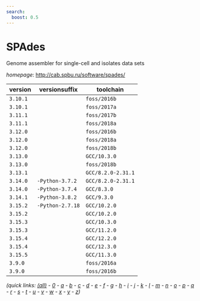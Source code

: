 ```yaml
---
search:
  boost: 0.5
---
```

# SPAdes

Genome assembler for single-cell and isolates data sets

*homepage*: <http://cab.spbu.ru/software/spades/>

version | versionsuffix | toolchain
--------|---------------|----------
``3.10.1`` |  | ``foss/2016b``
``3.10.1`` |  | ``foss/2017a``
``3.11.1`` |  | ``foss/2017b``
``3.11.1`` |  | ``foss/2018a``
``3.12.0`` |  | ``foss/2016b``
``3.12.0`` |  | ``foss/2018a``
``3.12.0`` |  | ``foss/2018b``
``3.13.0`` |  | ``GCC/10.3.0``
``3.13.0`` |  | ``foss/2018b``
``3.13.1`` |  | ``GCC/8.2.0-2.31.1``
``3.14.0`` | ``-Python-3.7.2`` | ``GCC/8.2.0-2.31.1``
``3.14.0`` | ``-Python-3.7.4`` | ``GCC/8.3.0``
``3.14.1`` | ``-Python-3.8.2`` | ``GCC/9.3.0``
``3.15.2`` | ``-Python-2.7.18`` | ``GCC/10.2.0``
``3.15.2`` |  | ``GCC/10.2.0``
``3.15.3`` |  | ``GCC/10.3.0``
``3.15.3`` |  | ``GCC/11.2.0``
``3.15.4`` |  | ``GCC/12.2.0``
``3.15.4`` |  | ``GCC/12.3.0``
``3.15.5`` |  | ``GCC/11.3.0``
``3.9.0`` |  | ``foss/2016a``
``3.9.0`` |  | ``foss/2016b``


*(quick links: [(all)](../index.md) - [0](../0/index.md) - [a](../a/index.md) - [b](../b/index.md) - [c](../c/index.md) - [d](../d/index.md) - [e](../e/index.md) - [f](../f/index.md) - [g](../g/index.md) - [h](../h/index.md) - [i](../i/index.md) - [j](../j/index.md) - [k](../k/index.md) - [l](../l/index.md) - [m](../m/index.md) - [n](../n/index.md) - [o](../o/index.md) - [p](../p/index.md) - [q](../q/index.md) - [r](../r/index.md) - [s](../s/index.md) - [t](../t/index.md) - [u](../u/index.md) - [v](../v/index.md) - [w](../w/index.md) - [x](../x/index.md) - [y](../y/index.md) - [z](../z/index.md))*

